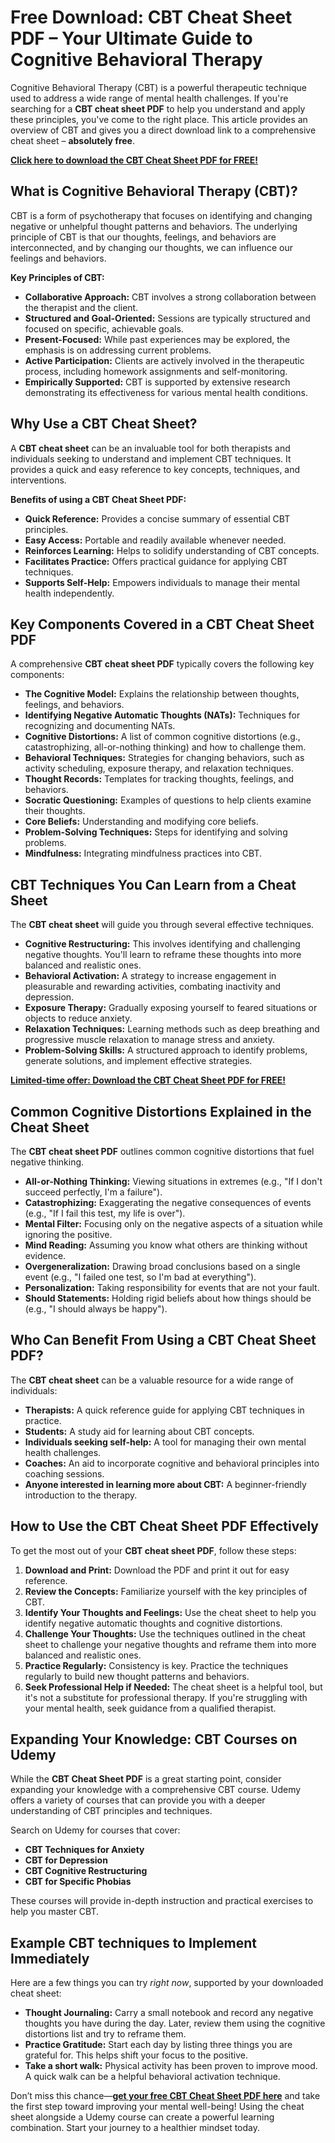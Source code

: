 # Free Download: CBT Cheat Sheet PDF – Your Ultimate Guide to Cognitive Behavioral Therapy

Cognitive Behavioral Therapy (CBT) is a powerful therapeutic technique used to address a wide range of mental health challenges. If you're searching for a **CBT cheat sheet PDF** to help you understand and apply these principles, you've come to the right place. This article provides an overview of CBT and gives you a direct download link to a comprehensive cheat sheet – **absolutely free**.

[**Click here to download the CBT Cheat Sheet PDF for FREE!**](https://udemywork.com/cbt-cheat-sheet-pdf)

## What is Cognitive Behavioral Therapy (CBT)?

CBT is a form of psychotherapy that focuses on identifying and changing negative or unhelpful thought patterns and behaviors. The underlying principle of CBT is that our thoughts, feelings, and behaviors are interconnected, and by changing our thoughts, we can influence our feelings and behaviors.

**Key Principles of CBT:**

*   **Collaborative Approach:** CBT involves a strong collaboration between the therapist and the client.
*   **Structured and Goal-Oriented:** Sessions are typically structured and focused on specific, achievable goals.
*   **Present-Focused:** While past experiences may be explored, the emphasis is on addressing current problems.
*   **Active Participation:** Clients are actively involved in the therapeutic process, including homework assignments and self-monitoring.
*   **Empirically Supported:** CBT is supported by extensive research demonstrating its effectiveness for various mental health conditions.

## Why Use a CBT Cheat Sheet?

A **CBT cheat sheet** can be an invaluable tool for both therapists and individuals seeking to understand and implement CBT techniques. It provides a quick and easy reference to key concepts, techniques, and interventions.

**Benefits of using a CBT Cheat Sheet PDF:**

*   **Quick Reference:** Provides a concise summary of essential CBT principles.
*   **Easy Access:** Portable and readily available whenever needed.
*   **Reinforces Learning:** Helps to solidify understanding of CBT concepts.
*   **Facilitates Practice:** Offers practical guidance for applying CBT techniques.
*   **Supports Self-Help:** Empowers individuals to manage their mental health independently.

## Key Components Covered in a CBT Cheat Sheet PDF

A comprehensive **CBT cheat sheet PDF** typically covers the following key components:

*   **The Cognitive Model:** Explains the relationship between thoughts, feelings, and behaviors.
*   **Identifying Negative Automatic Thoughts (NATs):** Techniques for recognizing and documenting NATs.
*   **Cognitive Distortions:** A list of common cognitive distortions (e.g., catastrophizing, all-or-nothing thinking) and how to challenge them.
*   **Behavioral Techniques:** Strategies for changing behaviors, such as activity scheduling, exposure therapy, and relaxation techniques.
*   **Thought Records:** Templates for tracking thoughts, feelings, and behaviors.
*   **Socratic Questioning:** Examples of questions to help clients examine their thoughts.
*   **Core Beliefs:** Understanding and modifying core beliefs.
*   **Problem-Solving Techniques:** Steps for identifying and solving problems.
*   **Mindfulness:** Integrating mindfulness practices into CBT.

## CBT Techniques You Can Learn from a Cheat Sheet

The **CBT cheat sheet** will guide you through several effective techniques.

*   **Cognitive Restructuring:** This involves identifying and challenging negative thoughts. You'll learn to reframe these thoughts into more balanced and realistic ones.
*   **Behavioral Activation:** A strategy to increase engagement in pleasurable and rewarding activities, combating inactivity and depression.
*   **Exposure Therapy:** Gradually exposing yourself to feared situations or objects to reduce anxiety.
*   **Relaxation Techniques:** Learning methods such as deep breathing and progressive muscle relaxation to manage stress and anxiety.
*   **Problem-Solving Skills:** A structured approach to identify problems, generate solutions, and implement effective strategies.

[**Limited-time offer: Download the CBT Cheat Sheet PDF for FREE!**](https://udemywork.com/cbt-cheat-sheet-pdf)

## Common Cognitive Distortions Explained in the Cheat Sheet

The **CBT cheat sheet PDF** outlines common cognitive distortions that fuel negative thinking.

*   **All-or-Nothing Thinking:** Viewing situations in extremes (e.g., "If I don't succeed perfectly, I'm a failure").
*   **Catastrophizing:** Exaggerating the negative consequences of events (e.g., "If I fail this test, my life is over").
*   **Mental Filter:** Focusing only on the negative aspects of a situation while ignoring the positive.
*   **Mind Reading:** Assuming you know what others are thinking without evidence.
*   **Overgeneralization:** Drawing broad conclusions based on a single event (e.g., "I failed one test, so I'm bad at everything").
*   **Personalization:** Taking responsibility for events that are not your fault.
*   **Should Statements:** Holding rigid beliefs about how things should be (e.g., "I should always be happy").

## Who Can Benefit From Using a CBT Cheat Sheet PDF?

The **CBT cheat sheet** can be a valuable resource for a wide range of individuals:

*   **Therapists:** A quick reference guide for applying CBT techniques in practice.
*   **Students:** A study aid for learning about CBT concepts.
*   **Individuals seeking self-help:** A tool for managing their own mental health challenges.
*   **Coaches:** An aid to incorporate cognitive and behavioral principles into coaching sessions.
*   **Anyone interested in learning more about CBT:** A beginner-friendly introduction to the therapy.

## How to Use the CBT Cheat Sheet PDF Effectively

To get the most out of your **CBT cheat sheet PDF**, follow these steps:

1.  **Download and Print:** Download the PDF and print it out for easy reference.
2.  **Review the Concepts:** Familiarize yourself with the key principles of CBT.
3.  **Identify Your Thoughts and Feelings:** Use the cheat sheet to help you identify negative automatic thoughts and cognitive distortions.
4.  **Challenge Your Thoughts:** Use the techniques outlined in the cheat sheet to challenge your negative thoughts and reframe them into more balanced and realistic ones.
5.  **Practice Regularly:** Consistency is key. Practice the techniques regularly to build new thought patterns and behaviors.
6.  **Seek Professional Help if Needed:** The cheat sheet is a helpful tool, but it's not a substitute for professional therapy. If you're struggling with your mental health, seek guidance from a qualified therapist.

## Expanding Your Knowledge: CBT Courses on Udemy

While the **CBT Cheat Sheet PDF** is a great starting point, consider expanding your knowledge with a comprehensive CBT course. Udemy offers a variety of courses that can provide you with a deeper understanding of CBT principles and techniques.

Search on Udemy for courses that cover:

*   **CBT Techniques for Anxiety**
*   **CBT for Depression**
*   **CBT Cognitive Restructuring**
*   **CBT for Specific Phobias**

These courses will provide in-depth instruction and practical exercises to help you master CBT.

## Example CBT techniques to Implement Immediately

Here are a few things you can try *right now*, supported by your downloaded cheat sheet:

*   **Thought Journaling:** Carry a small notebook and record any negative thoughts you have during the day. Later, review them using the cognitive distortions list and try to reframe them.
*   **Practice Gratitude:** Start each day by listing three things you are grateful for. This helps shift your focus to the positive.
*   **Take a short walk:** Physical activity has been proven to improve mood. A quick walk can be a helpful behavioral activation technique.

Don’t miss this chance—**[get your free CBT Cheat Sheet PDF here](https://udemywork.com/cbt-cheat-sheet-pdf)** and take the first step toward improving your mental well-being! Using the cheat sheet alongside a Udemy course can create a powerful learning combination. Start your journey to a healthier mindset today.
